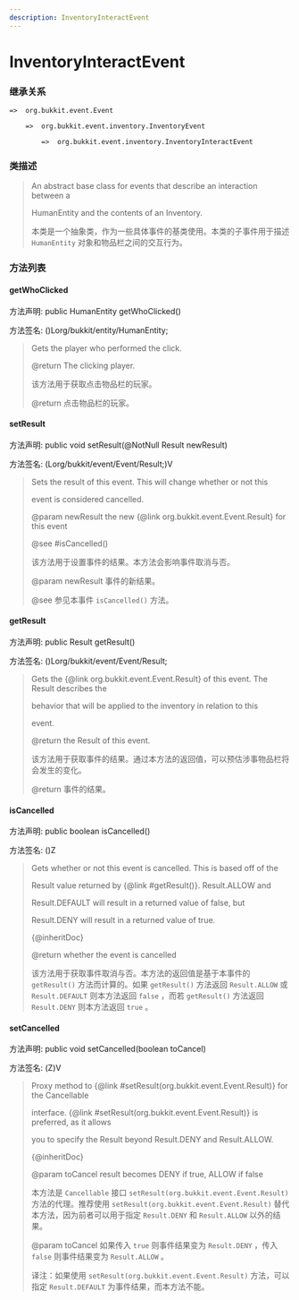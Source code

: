 ```yaml
---
description: InventoryInteractEvent
---
```


# InventoryInteractEvent

### 继承关系

    =>  org.bukkit.event.Event

        =>  org.bukkit.event.inventory.InventoryEvent

            =>  org.bukkit.event.inventory.InventoryInteractEvent

### 类描述

> An abstract base class for events that describe an interaction between a
>
> HumanEntity and the contents of an Inventory.
>
> 本类是一个抽象类，作为一些具体事件的基类使用。本类的子事件用于描述 `HumanEntity` 对象和物品栏之间的交互行为。

### 方法列表

#### getWhoClicked

方法声明: public HumanEntity getWhoClicked()

方法签名: ()Lorg/bukkit/entity/HumanEntity;

> Gets the player who performed the click.
>
> @return The clicking player.
>
> 该方法用于获取点击物品栏的玩家。
>
> @return 点击物品栏的玩家。

#### setResult

方法声明: public void setResult(@NotNull Result newResult)

方法签名: (Lorg/bukkit/event/Event/Result;)V

> Sets the result of this event. This will change whether or not this
>
> event is considered cancelled.
>
> @param newResult the new {@link org.bukkit.event.Event.Result} for this event
>
> @see #isCancelled()
>
> 该方法用于设置事件的结果。本方法会影响事件取消与否。
>
> @param newResult 事件的新结果。
>
> @see 参见本事件 `isCancelled()` 方法。

#### getResult

方法声明: public Result getResult()

方法签名: ()Lorg/bukkit/event/Event/Result;

> Gets the {@link org.bukkit.event.Event.Result} of this event. The Result describes the
>
> behavior that will be applied to the inventory in relation to this
>
> event.
>
> @return the Result of this event.
>
> 该方法用于获取事件的结果。通过本方法的返回值，可以预估涉事物品栏将会发生的变化。
>
> @return 事件的结果。

#### isCancelled

方法声明: public boolean isCancelled()

方法签名: ()Z

> Gets whether or not this event is cancelled. This is based off of the
>
> Result value returned by {@link #getResult()}.  Result.ALLOW and
>
> Result.DEFAULT will result in a returned value of false, but
>
> Result.DENY will result in a returned value of true.
>
> {@inheritDoc}
>
> @return whether the event is cancelled
>
> 该方法用于获取事件取消与否。本方法的返回值是基于本事件的 `getResult()` 方法而计算的。如果 `getResult()` 方法返回 `Result.ALLOW` 或 `Result.DEFAULT` 则本方法返回 `false` ，而若 `getResult()` 方法返回 `Result.DENY` 则本方法返回 `true` 。 

#### setCancelled

方法声明: public void setCancelled(boolean toCancel)

方法签名: (Z)V

> Proxy method to {@link #setResult(org.bukkit.event.Event.Result)} for the Cancellable
>
> interface. {@link #setResult(org.bukkit.event.Event.Result)} is preferred, as it allows
>
> you to specify the Result beyond Result.DENY and Result.ALLOW.
>
> {@inheritDoc}
>
> @param toCancel result becomes DENY if true, ALLOW if false
>
> 本方法是 `Cancellable` 接口 `setResult(org.bukkit.event.Event.Result)` 方法的代理。推荐使用 `setResult(org.bukkit.event.Event.Result)` 替代本方法，因为前者可以用于指定 `Result.DENY` 和 `Result.ALLOW` 以外的结果。
>
> @param toCancel 如果传入 `true` 则事件结果变为 `Result.DENY` ，传入 `false` 则事件结果变为 `Result.ALLOW` 。
>
> 译注：如果使用 `setResult(org.bukkit.event.Event.Result)` 方法，可以指定 `Result.DEFAULT` 为事件结果，而本方法不能。